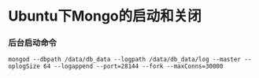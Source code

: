 

#                 Ubuntu下Mongo的启动和关闭

















### 后台启动命令

```
mongod --dbpath /data/db_data --logpath /data/db_data/log --master --oplogSize 64 --logappend --port=28144 --fork --maxConns=30000
```







